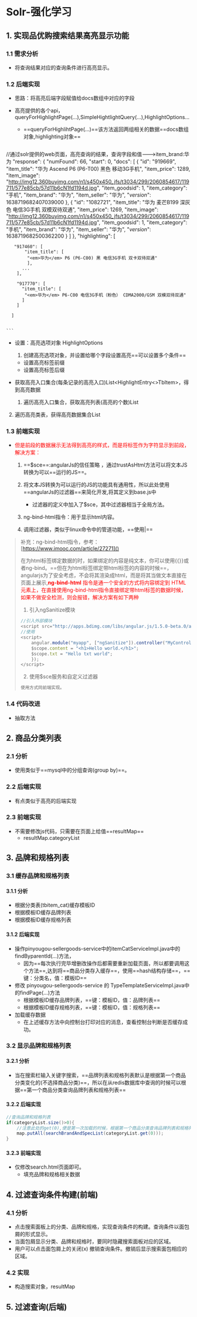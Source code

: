 # Solr-强化学习

## 1. 实现品优购搜索结果高亮显示功能

### 1.1 需求分析

* 将查询结果对应的查询条件进行高亮显示。

### 1.2 后端实现

* 思路：将高亮后端字段赋值给docs数组中对应的字段

* 高亮提供的各个api，queryForHighlightPage(...),SimpleHightlightQuery(...),HighlightOptions...

  * ==queryForHighlihtPage(...)==该方法返回两组相关的数据==docs数组对象,highlighting对象==

    ```javascript
//通过solr提供的web页面，高亮查询的结果，查询字段和值--->item_brand:华为
    "response": {
      "numFound": 66,
      "start": 0,
        "docs": [
      {
            "id": "919669",
          "item_title": "华为 Ascend P6 (P6-T00) 黑色 移动3G手机",
            "item_price": 1289,
            "item_image": "http://img12.360buyimg.com/n1/s450x450_jfs/t3034/299/2060854617/119711/577e85cb/57d11b6cN1fd1194d.jpg",
            "item_goodsid": 1,
            "item_category": "手机",
            "item_brand": "华为",
            "item_seller": "华为",
            "_version_": 1638719682407039000
          },
          {
            "id": "1082721",
            "item_title": "华为 麦芒B199 深灰色 电信3G手机 双模双待双通",
            "item_price": 1269,
            "item_image": "http://img12.360buyimg.com/n1/s450x450_jfs/t3034/299/2060854617/119711/577e85cb/57d11b6cN1fd1194d.jpg",
            "item_goodsid": 1,
            "item_category": "手机",
            "item_brand": "华为",
            "item_seller": "华为",
            "_version_": 1638719682500362200
          }
        ]
      },
      "highlighting": [
    
       "917460": [
           "item_title": [
            "<em>华为</em> P6 (P6-C00) 黑 电信3G手机 双卡双待双通"
            ],
    	  ...
        ],
    
    	"917770": [
          "item_title": [
           "<em>华为</em> P6-C00 电信3G手机（粉色） CDMA2000/GSM 双模双待双通"
          ]
        ]
    
      ]
    
    	
    ```
    
    
    
  * 设置：高亮选项对象 HighlightOptions
  
    1. 创建高亮选项对象，并设置给哪个字段设置高亮==可以设置多个条件==
  
    * 设置高亮标签前缀
    * 设置高亮标签后缀
  
  * 获取高亮入口集合(每条记录的高亮入口)List<HighlightEntry<>TbItem>，得到高亮数据
  
    1. 遍历高亮入口集合，获取高亮列表(高亮的个数)List<Highlight>
2. 遍历高亮类表，获得高亮数据集合List<String>

### 1.3 前端实现

* <font color="red">但是前段的数据展示无法得到高亮的样式，而是将标签作为字符显示到前段，解决方案：</font>

  1. ==$sce==:angularJs的信任策略 ，通过trustAsHtml方法可以将文本JS转换为可以==运行的JS==。

  2. 将文本JS转换为可以运行的JS的功能具有通用性，所以此处使用==angularJs的过滤器==来简化开发,将其定义到base.js中
     * 过滤器的定义中加入了$sce，其中过滤器相当于全局方法。
  3. ng-bind-html指令：用于显示html内容。
  4. 调用过滤器，类似于linux命令中的管道功能，==使用|==

> 补充：ng-bind-html指令，参考：[https://www.imooc.com/article/27271]()
>
> 在为html标签绑定数据的时，如果绑定的内容是纯文本，你可以使用{{}}或者ng-bind。==但在为html标签绑定带html标签的内容的时候==，angularjs为了安全考虑，不会将其渲染成html，而是将其当做文本直接在页面上展示,<font color="red">**ng-bind-html** 指令是通一个安全的方式将内容绑定到 HTML 元素上，在直接使用ng-bind-html指令直接绑定带html标签的数据时候，如果不做安全检测，则会报错，解决方案有如下两种</font>
>
>  1. 引入ngSanitize模块
>
> ```javascript
> //引入外部模块
> <script src="http://apps.bdimg.com/libs/angular.js/1.5.0-beta.0/angular-sanitize.min.js"></script>
> //使用 
> <script>
>     angular.module("myapp", ["ngSanitize"]).controller("MyController", function ($scope) {
>     $scope.content = "<h1>Hello world.</h1>";
>     $scope.txt = "Hello txt world";
>     });
> </script>
> 
> ```
>
>    2. 使用$sce服务和自定义过滤器
>
> ```javascript
> 使用方式同前端实现。
> ```
>
> 

### 1.4 代码改进

* 抽取方法

## 2. 商品分类列表

### 2.1 分析

* 使用类似于==mysql中的分组查询(group by)==。

### 2.2 后端实现

* 有点类似于高亮的后端实现

### 2.3 前端实现

* 不需要修改js代码，只需要在页面上给值==resultMap==
  * resultMap.categoryList

## 3. 品牌和规格列表

### 3.1 缓存品牌和规格列表

#### 3.1.1 分析

- 根据分类表(tbitem_cat)缓存模板ID
- 根据模板ID缓存品牌列表
- 根据模板ID缓存规格列表

#### 3.1.2 后端实现

* 操作pinyougou-sellergoods-service中的itemCatServiceImpl.java中的findByparentId(...)方法，
  * 因为==每次执行完毕增删改操作后都需要重新加载页面，所以都要调用这个方法==,达到将==商品分类存入缓存==，使用==hash结构存储==，==键：分类名，值：模板ID==
* 修改 pinyougou-sellergoods-service 的 TypeTemplateServiceImpl.java中的findPage(...)方法
  * 根据模板ID缓存品牌列表，==键：模板ID，值：品牌列表==
  * 根据模板ID缓存规格列表，==键：模板ID，值：规格列表==
* 加载缓存数据
  * 在上述缓存方法中向控制台打印对应的消息，查看控制台判断是否缓存成功。

### 3.2 显示品牌和规格列表

#### 3.2.1 分析

* 当在搜索栏输入关键字搜索，==品牌列表和规格列表默认是根据第一个商品分类变化的(不选择商品分类)==，所以在从redis数据库中查询的时候可以根据==第一个商品分类查询品牌列表和规格列表==

#### 3.2.2 后端实现

```java
//查询品牌和规格列表
if(categoryList.size()>0){
    //注意此处的get(0),便是第一次加载的时候，根据第一个商品分类查询品牌列表和规格列表
    map.putAll(searchBrandAndSpecList(categoryList.get(0)));
}
```



#### 3.2.3 前端实现

* 仅修改search.html页面即可。
  * 填充品牌和规格相关数据

## 4. 过滤查询条件构建(前端)

### 4.1 分析

* 点击搜索面板上的分类、品牌和规格，实现查询条件的构建。查询条件以面包屑的形式显示。
* 当面包屑显示分类、品牌和规格时，要同时隐藏搜索面板对应的区域。
* 用户可以点击面包屑上的关闭(x) 撤销查询条件。撤销后显示搜索面包相应的区域。

### 4.2 实现

* 构造搜索对象，resultMap

## 5. 过滤查询(后端)









